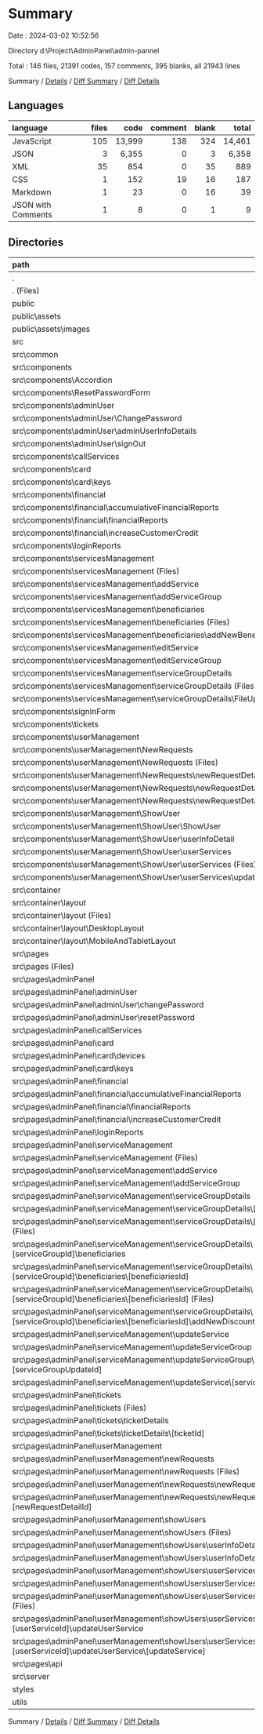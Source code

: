 # Summary

Date : 2024-03-02 10:52:56

Directory d:\\Project\\AdminPanel\\admin-pannel

Total : 146 files,  21391 codes, 157 comments, 395 blanks, all 21943 lines

Summary / [Details](details.md) / [Diff Summary](diff.md) / [Diff Details](diff-details.md)

## Languages
| language | files | code | comment | blank | total |
| :--- | ---: | ---: | ---: | ---: | ---: |
| JavaScript | 105 | 13,999 | 138 | 324 | 14,461 |
| JSON | 3 | 6,355 | 0 | 3 | 6,358 |
| XML | 35 | 854 | 0 | 35 | 889 |
| CSS | 1 | 152 | 19 | 16 | 187 |
| Markdown | 1 | 23 | 0 | 16 | 39 |
| JSON with Comments | 1 | 8 | 0 | 1 | 9 |

## Directories
| path | files | code | comment | blank | total |
| :--- | ---: | ---: | ---: | ---: | ---: |
| . | 146 | 21,391 | 157 | 395 | 21,943 |
| . (Files) | 9 | 6,489 | 6 | 29 | 6,524 |
| public | 35 | 854 | 0 | 35 | 889 |
| public\\assets | 35 | 854 | 0 | 35 | 889 |
| public\\assets\\images | 35 | 854 | 0 | 35 | 889 |
| src | 100 | 13,891 | 132 | 314 | 14,337 |
| src\\common | 2 | 74 | 0 | 4 | 78 |
| src\\components | 62 | 9,430 | 56 | 182 | 9,668 |
| src\\components\\Accordion | 1 | 135 | 0 | 2 | 137 |
| src\\components\\ResetPasswordForm | 1 | 175 | 0 | 3 | 178 |
| src\\components\\adminUser | 5 | 638 | 0 | 16 | 654 |
| src\\components\\adminUser\\ChangePassword | 3 | 455 | 0 | 12 | 467 |
| src\\components\\adminUser\\adminUserInfoDetails | 1 | 118 | 0 | 2 | 120 |
| src\\components\\adminUser\\signOut | 1 | 65 | 0 | 2 | 67 |
| src\\components\\callServices | 4 | 612 | 16 | 11 | 639 |
| src\\components\\card | 3 | 336 | 0 | 6 | 342 |
| src\\components\\card\\keys | 3 | 336 | 0 | 6 | 342 |
| src\\components\\financial | 8 | 1,209 | 23 | 42 | 1,274 |
| src\\components\\financial\\accumulativeFinancialReports | 1 | 280 | 19 | 21 | 320 |
| src\\components\\financial\\financialReports | 4 | 558 | 4 | 12 | 574 |
| src\\components\\financial\\increaseCustomerCredit | 3 | 371 | 0 | 9 | 380 |
| src\\components\\loginReports | 1 | 80 | 0 | 2 | 82 |
| src\\components\\servicesManagement | 19 | 3,458 | 0 | 52 | 3,510 |
| src\\components\\servicesManagement (Files) | 3 | 465 | 0 | 6 | 471 |
| src\\components\\servicesManagement\\addService | 2 | 361 | 0 | 6 | 367 |
| src\\components\\servicesManagement\\addServiceGroup | 2 | 374 | 0 | 6 | 380 |
| src\\components\\servicesManagement\\beneficiaries | 4 | 552 | 0 | 11 | 563 |
| src\\components\\servicesManagement\\beneficiaries (Files) | 3 | 433 | 0 | 8 | 441 |
| src\\components\\servicesManagement\\beneficiaries\\addNewBeneficiaries | 1 | 119 | 0 | 3 | 122 |
| src\\components\\servicesManagement\\editService | 2 | 546 | 0 | 7 | 553 |
| src\\components\\servicesManagement\\editServiceGroup | 2 | 406 | 0 | 6 | 412 |
| src\\components\\servicesManagement\\serviceGroupDetails | 4 | 754 | 0 | 10 | 764 |
| src\\components\\servicesManagement\\serviceGroupDetails (Files) | 3 | 607 | 0 | 7 | 614 |
| src\\components\\servicesManagement\\serviceGroupDetails\\FileUploadModal | 1 | 147 | 0 | 3 | 150 |
| src\\components\\signInForm | 1 | 261 | 0 | 5 | 266 |
| src\\components\\tickets | 1 | 206 | 1 | 2 | 209 |
| src\\components\\userManagement | 18 | 2,320 | 16 | 41 | 2,377 |
| src\\components\\userManagement\\NewRequests | 7 | 906 | 0 | 17 | 923 |
| src\\components\\userManagement\\NewRequests (Files) | 3 | 352 | 0 | 6 | 358 |
| src\\components\\userManagement\\NewRequests\\newRequestDetails | 4 | 554 | 0 | 11 | 565 |
| src\\components\\userManagement\\NewRequests\\newRequestDetails (Files) | 2 | 330 | 0 | 6 | 336 |
| src\\components\\userManagement\\NewRequests\\newRequestDetails\\checkNewRequest | 2 | 224 | 0 | 5 | 229 |
| src\\components\\userManagement\\ShowUser | 11 | 1,414 | 16 | 24 | 1,454 |
| src\\components\\userManagement\\ShowUser\\ShowUser | 4 | 464 | 0 | 8 | 472 |
| src\\components\\userManagement\\ShowUser\\userInfoDetail | 2 | 281 | 16 | 5 | 302 |
| src\\components\\userManagement\\ShowUser\\userServices | 5 | 669 | 0 | 11 | 680 |
| src\\components\\userManagement\\ShowUser\\userServices (Files) | 3 | 401 | 0 | 6 | 407 |
| src\\components\\userManagement\\ShowUser\\userServices\\updateUserService | 2 | 268 | 0 | 5 | 273 |
| src\\container | 5 | 750 | 0 | 13 | 763 |
| src\\container\\layout | 5 | 750 | 0 | 13 | 763 |
| src\\container\\layout (Files) | 1 | 44 | 0 | 2 | 46 |
| src\\container\\layout\\DesktopLayout | 2 | 355 | 0 | 5 | 360 |
| src\\container\\layout\\MobileAndTabletLayout | 2 | 351 | 0 | 6 | 357 |
| src\\pages | 30 | 3,055 | 8 | 102 | 3,165 |
| src\\pages (Files) | 4 | 127 | 2 | 13 | 142 |
| src\\pages\\adminPanel | 25 | 2,925 | 5 | 87 | 3,017 |
| src\\pages\\adminPanel\\adminUser | 2 | 94 | 0 | 6 | 100 |
| src\\pages\\adminPanel\\adminUser\\changePassword | 1 | 78 | 0 | 3 | 81 |
| src\\pages\\adminPanel\\adminUser\\resetPassword | 1 | 16 | 0 | 3 | 19 |
| src\\pages\\adminPanel\\callServices | 1 | 137 | 0 | 3 | 140 |
| src\\pages\\adminPanel\\card | 2 | 89 | 0 | 6 | 95 |
| src\\pages\\adminPanel\\card\\devices | 1 | 8 | 0 | 2 | 10 |
| src\\pages\\adminPanel\\card\\keys | 1 | 81 | 0 | 4 | 85 |
| src\\pages\\adminPanel\\financial | 3 | 304 | 0 | 8 | 312 |
| src\\pages\\adminPanel\\financial\\accumulativeFinancialReports | 1 | 140 | 0 | 3 | 143 |
| src\\pages\\adminPanel\\financial\\financialReports | 1 | 132 | 0 | 3 | 135 |
| src\\pages\\adminPanel\\financial\\increaseCustomerCredit | 1 | 32 | 0 | 2 | 34 |
| src\\pages\\adminPanel\\loginReports | 1 | 98 | 0 | 3 | 101 |
| src\\pages\\adminPanel\\serviceManagement | 8 | 1,055 | 0 | 30 | 1,085 |
| src\\pages\\adminPanel\\serviceManagement (Files) | 1 | 76 | 0 | 4 | 80 |
| src\\pages\\adminPanel\\serviceManagement\\addService | 1 | 138 | 0 | 3 | 141 |
| src\\pages\\adminPanel\\serviceManagement\\addServiceGroup | 1 | 133 | 0 | 3 | 136 |
| src\\pages\\adminPanel\\serviceManagement\\serviceGroupDetails | 3 | 354 | 0 | 13 | 367 |
| src\\pages\\adminPanel\\serviceManagement\\serviceGroupDetails\\[serviceGroupId] | 3 | 354 | 0 | 13 | 367 |
| src\\pages\\adminPanel\\serviceManagement\\serviceGroupDetails\\[serviceGroupId] (Files) | 1 | 126 | 0 | 4 | 130 |
| src\\pages\\adminPanel\\serviceManagement\\serviceGroupDetails\\[serviceGroupId]\\beneficiaries | 2 | 228 | 0 | 9 | 237 |
| src\\pages\\adminPanel\\serviceManagement\\serviceGroupDetails\\[serviceGroupId]\\beneficiaries\\[beneficiariesId] | 2 | 228 | 0 | 9 | 237 |
| src\\pages\\adminPanel\\serviceManagement\\serviceGroupDetails\\[serviceGroupId]\\beneficiaries\\[beneficiariesId] (Files) | 1 | 113 | 0 | 5 | 118 |
| src\\pages\\adminPanel\\serviceManagement\\serviceGroupDetails\\[serviceGroupId]\\beneficiaries\\[beneficiariesId]\\addNewDiscount | 1 | 115 | 0 | 4 | 119 |
| src\\pages\\adminPanel\\serviceManagement\\updateService | 1 | 180 | 0 | 4 | 184 |
| src\\pages\\adminPanel\\serviceManagement\\updateServiceGroup | 1 | 174 | 0 | 3 | 177 |
| src\\pages\\adminPanel\\serviceManagement\\updateServiceGroup\\[serviceGroupUpdateId] | 1 | 174 | 0 | 3 | 177 |
| src\\pages\\adminPanel\\serviceManagement\\updateService\\[serviceUpdateId] | 1 | 180 | 0 | 4 | 184 |
| src\\pages\\adminPanel\\tickets | 2 | 609 | 5 | 11 | 625 |
| src\\pages\\adminPanel\\tickets (Files) | 1 | 72 | 1 | 3 | 76 |
| src\\pages\\adminPanel\\tickets\\ticketDetails | 1 | 537 | 4 | 8 | 549 |
| src\\pages\\adminPanel\\tickets\\ticketDetails\\[ticketId] | 1 | 537 | 4 | 8 | 549 |
| src\\pages\\adminPanel\\userManagement | 6 | 539 | 0 | 20 | 559 |
| src\\pages\\adminPanel\\userManagement\\newRequests | 2 | 140 | 0 | 9 | 149 |
| src\\pages\\adminPanel\\userManagement\\newRequests (Files) | 1 | 38 | 0 | 4 | 42 |
| src\\pages\\adminPanel\\userManagement\\newRequests\\newRequestDetails | 1 | 102 | 0 | 5 | 107 |
| src\\pages\\adminPanel\\userManagement\\newRequests\\newRequestDetails\\[newRequestDetailId] | 1 | 102 | 0 | 5 | 107 |
| src\\pages\\adminPanel\\userManagement\\showUsers | 4 | 399 | 0 | 11 | 410 |
| src\\pages\\adminPanel\\userManagement\\showUsers (Files) | 1 | 94 | 0 | 2 | 96 |
| src\\pages\\adminPanel\\userManagement\\showUsers\\userInfoDetails | 1 | 67 | 0 | 3 | 70 |
| src\\pages\\adminPanel\\userManagement\\showUsers\\userInfoDetails\\[userInfoDetailsId] | 1 | 67 | 0 | 3 | 70 |
| src\\pages\\adminPanel\\userManagement\\showUsers\\userServices | 2 | 238 | 0 | 6 | 244 |
| src\\pages\\adminPanel\\userManagement\\showUsers\\userServices\\[userServiceId] | 2 | 238 | 0 | 6 | 244 |
| src\\pages\\adminPanel\\userManagement\\showUsers\\userServices\\[userServiceId] (Files) | 1 | 83 | 0 | 3 | 86 |
| src\\pages\\adminPanel\\userManagement\\showUsers\\userServices\\[userServiceId]\\updateUserService | 1 | 155 | 0 | 3 | 158 |
| src\\pages\\adminPanel\\userManagement\\showUsers\\userServices\\[userServiceId]\\updateUserService\\[updateService] | 1 | 155 | 0 | 3 | 158 |
| src\\pages\\api | 1 | 3 | 1 | 2 | 6 |
| src\\server | 1 | 582 | 68 | 13 | 663 |
| styles | 1 | 152 | 19 | 16 | 187 |
| utils | 1 | 5 | 0 | 1 | 6 |

Summary / [Details](details.md) / [Diff Summary](diff.md) / [Diff Details](diff-details.md)